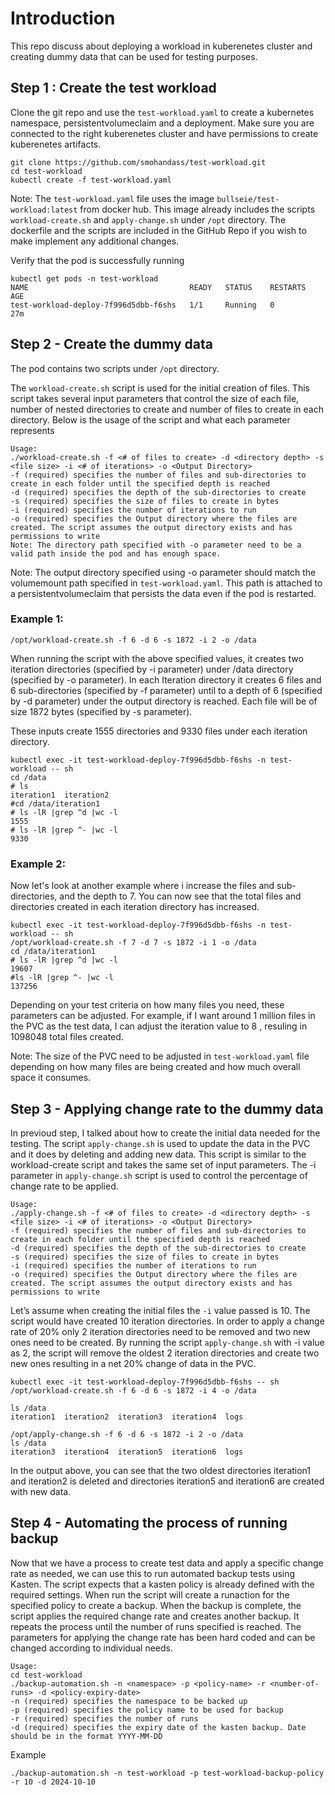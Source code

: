 # Introduction

This repo discuss about deploying a workload in kuberenetes cluster and creating dummy data that can be used for testing purposes.

## Step 1 : Create the test workload 

Clone the git repo and use the `test-workload.yaml` to create a kubernetes namespace, persistentvolumeclaim and a deployment. Make sure you are connected to the right kuberenetes cluster and have permissions to create kuberenetes artifacts.

```
git clone https://github.com/smohandass/test-workload.git
cd test-workload
kubectl create -f test-workload.yaml
```

Note: The `test-workload.yaml` file uses the image `bullseie/test-workload:latest` from docker hub. This image already includes the scripts `workload-create.sh` and `apply-change.sh` under `/opt` directory. The dockerfile and the scripts are included in the GitHub Repo if you wish to make implement any additional changes. 

Verify that the pod is successfully running 
```
kubectl get pods -n test-workload
NAME                                    READY   STATUS    RESTARTS   AGE
test-workload-deploy-7f996d5dbb-f6shs   1/1     Running   0          27m
```

## Step 2 - Create the dummy data

The pod contains two scripts under `/opt` directory.  

The `workload-create.sh` script is used for the initial creation of files. This script takes several input parameters that control the size of each file, number of nested directories to create and number of files to create in each directory. Below is the usage of the script and what each parameter represents

```
Usage:
./workload-create.sh -f <# of files to create> -d <directory depth> -s <file size> -i <# of iterations> -o <Output Directory>
-f (required) specifies the number of files and sub-directories to create in each folder until the specified depth is reached
-d (required) specifies the depth of the sub-directories to create
-s (required) specifies the size of files to create in bytes
-i (required) specifies the number of iterations to run
-o (required) specifies the Output directory where the files are created. The script assumes the output directory exists and has permissions to write
Note: The directory path specified with -o parameter need to be a valid path inside the pod and has enough space. 
```

Note: The output directory specified using -o parameter should match the volumemount path specified in `test-workload.yaml`. This path is attached to a persistentvolumeclaim that persists the data even if the pod is restarted.

### Example 1: 

```
/opt/workload-create.sh -f 6 -d 6 -s 1872 -i 2 -o /data
```

When running the script with the above specified values, it creates two iteration directories (specified by -i parameter) under /data directory (specified by -o parameter). In each Iteration directory it creates 6 files and 6 sub-directories (specified by -f parameter) until to a depth of 6 (specified by -d parameter) under the output directory is reached. Each file will be of size 1872 bytes (specified by -s parameter).  

These inputs create 1555 directories and 9330 files under each iteration directory.

```
kubectl exec -it test-workload-deploy-7f996d5dbb-f6shs -n test-workload -- sh
cd /data
# ls
iteration1  iteration2
#cd /data/iteration1
# ls -lR |grep ^d |wc -l 
1555
# ls -lR |grep ^- |wc -l
9330
```

### Example 2: 

Now let's look at another example where i increase the files and sub-directories, and the depth to 7. You can now see that the total files and directories created in each iteration directory has increased.

```
kubectl exec -it test-workload-deploy-7f996d5dbb-f6shs -n test-workload -- sh
/opt/workload-create.sh -f 7 -d 7 -s 1872 -i 1 -o /data
cd /data/iteration1
# ls -lR |grep ^d |wc -l
19607
#ls -lR |grep ^- |wc -l
137256
```

Depending on your test criteria on how many files you need, these parameters can be adjusted. For example, if I want around 1 million files in the PVC as the test data, I can adjust the iteration value to 8 , resuling in 1098048 total files created.

Note: The size of the PVC need to be adjusted in `test-workload.yaml` file depending on how many files are being created and how much overall space it consumes.

## Step 3 - Applying change rate to the dummy data

In previoud step, I talked about how to create the initial data needed for the testing. The script `apply-change.sh` is used to update the data in the PVC and it does by deleting and adding new data. This script is similar to the workload-create script and takes the same set of input parameters. The -i parameter in `apply-change.sh` script is used to control the percentage of change rate to be applied. 

```
Usage:
./apply-change.sh -f <# of files to create> -d <directory depth> -s <file size> -i <# of iterations> -o <Output Directory>
-f (required) specifies the number of files and sub-directories to create in each folder until the specified depth is reached
-d (required) specifies the depth of the sub-directories to create
-s (required) specifies the size of files to create in bytes
-i (required) specifies the number of iterations to run
-o (required) specifies the Output directory where the files are created. The script assumes the output directory exists and has permissions to write
```

Let’s assume when creating the initial files the `-i` value passed is 10. The script would have created 10 iteration directories. In order to apply a change rate of 20% only 2 iteration directories need to be removed and two new ones need to be created. By running the script `apply-change.sh` with -i value as 2, the script will remove the oldest 2 iteration directories and create two new ones resulting in a net 20% change of data in the PVC. 

```
kubectl exec -it test-workload-deploy-7f996d5dbb-f6shs -- sh
/opt/workload-create.sh -f 6 -d 6 -s 1872 -i 4 -o /data

ls /data
iteration1  iteration2  iteration3  iteration4  logs

/opt/apply-change.sh -f 6 -d 6 -s 1872 -i 2 -o /data
ls /data
iteration3  iteration4  iteration5  iteration6  logs
```

In the output above, you can see that the two oldest directories iteration1 and iteration2 is deleted and directories iteration5 and iteration6 are created with new data. 

## Step 4 - Automating the process of running backup

Now that we have a process to create test data and apply a specific change rate as needed, we can use this to run automated backup tests using Kasten. The script expects that a kasten policy is already defined with the required settings. When run the script will create a runaction for the specified policy to create a backup. When the backup is complete, the script applies the required change rate and creates another backup. It repeats the process until the number of runs specified is reached. The parameters for applying the change rate has been hard coded and can be changed according to individual needs. 

```
Usage:
cd test-workload
./backup-automation.sh -n <namespace> -p <policy-name> -r <number-of-runs> -d <policy-expiry-date>
-n (required) specifies the namespace to be backed up
-p (required) specifies the policy name to be used for backup
-r (required) specifies the number of runs 
-d (required) specifies the expiry date of the kasten backup. Date should be in the format YYYY-MM-DD
```

Example

```
./backup-automation.sh -n test-workload -p test-workload-backup-policy -r 10 -d 2024-10-10
```






 

